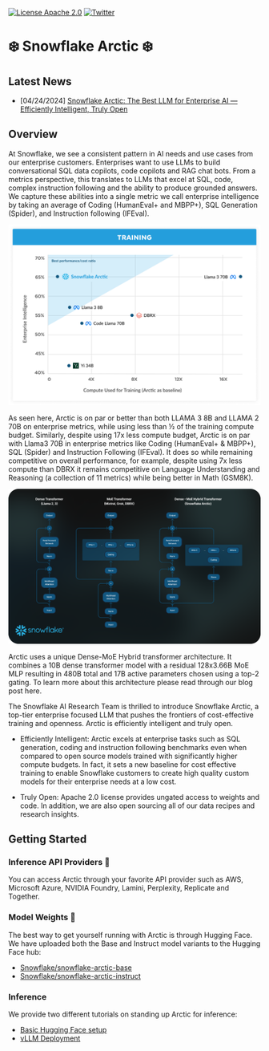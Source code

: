 [![License Apache 2.0](https://badgen.net/badge/license/apache2.0/blue)](https://github.com/Snowflake-Labs/snowflake-arctic/blob/master/LICENSE)
[![Twitter](https://img.shields.io/twitter/follow/snowflakedb)](https://twitter.com/intent/follow?screen_name=snowflakedb)

# ❄️ Snowflake Arctic ❄️

<!--<img src="assets/Snowflake-Arctic-hero-slim.png" width="800px">-->

## Latest News
* [04/24/2024] [Snowflake Arctic: The Best LLM for Enterprise AI — Efficiently Intelligent, Truly Open](https://www.snowflake.com/blog/arctic-open-and-efficient-foundation-language-models-snowflake)
    
## Overview

At Snowflake, we see a consistent pattern in AI needs and use cases from our enterprise customers. Enterprises want to use LLMs to build conversational SQL data copilots, code copilots and RAG chat bots. From a metrics perspective, this translates to LLMs that excel at SQL, code, complex instruction following and the ability to produce grounded answers. We capture these abilities into a single metric we call enterprise intelligence by taking an average of Coding (HumanEval+ and MBPP+), SQL Generation (Spider), and Instruction following (IFEval).

<p align="center">
<img src="assets/Training Efficiency Figure.png" width="600px">
</p>

As seen here, Arctic is on par or better than both LLAMA 3 8B and LLAMA 2 70B on enterprise metrics, while using less than ½ of the training compute budget. Similarly, despite using 17x less compute budget, Arctic is on par with Llama3 70B in enterprise metrics like Coding (HumanEval+ & MBPP+), SQL (Spider) and Instruction Following (IFEval). It does so while remaining competitive on overall performance, for example, despite using 7x less compute than DBRX it remains competitive on Language Understanding and Reasoning (a collection of 11 metrics) while being better in Math (GSM8K).

<p align="center">
<img src="assets/Standard MoE vs Arctic.png" width="600px">
</p>

Arctic uses a unique Dense-MoE Hybrid transformer architecture. It combines a 10B dense transformer model with a residual 128x3.66B MoE MLP resulting in 480B total and 17B active parameters chosen using a top-2 gating. To learn more about this architecture please read through our blog post here.

The Snowflake AI Research Team is thrilled to introduce Snowflake Arctic, a top-tier enterprise focused LLM that pushes the frontiers of cost-effective training and openness. Arctic is efficiently intelligent and truly open.

* Efficiently Intelligent: Arctic excels at enterprise tasks such as SQL generation, coding and instruction following benchmarks even when compared to open source models trained with significantly higher compute budgets. In fact, it sets a new baseline for cost effective training to enable Snowflake customers to create high quality custom models for their enterprise needs at a low cost. 

* Truly Open: Apache 2.0 license provides ungated access to weights and code. In addition, we are also open sourcing all of our data recipes and research insights.

## Getting Started

### Inference API Providers 🚀
You can access Arctic through your favorite API provider such as AWS, Microsoft Azure, NVIDIA Foundry, Lamini, Perplexity, Replicate and Together.

### Model Weights 🤗
The best way to get yourself running with Arctic is through Hugging Face. We have uploaded both the Base and Instruct model variants to the Hugging Face hub:

* [Snowflake/snowflake-arctic-base](https://huggingface.co/Snowflake/snowflake-arctic-base)
* [Snowflake/snowflake-arctic-instruct](https://huggingface.co/Snowflake/snowflake-arctic-instruct)

### Inference

We provide two different tutorials on standing up Arctic for inference:

* [Basic Hugging Face setup](inference/)
* [vLLM Deployment](inference/vllm/)

